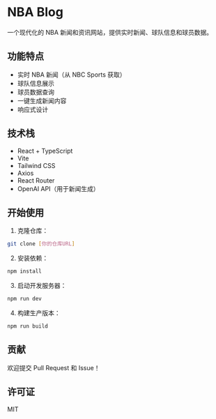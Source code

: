 # NBA Blog

一个现代化的 NBA 新闻和资讯网站，提供实时新闻、球队信息和球员数据。

## 功能特点

- 实时 NBA 新闻（从 NBC Sports 获取）
- 球队信息展示
- 球员数据查询
- 一键生成新闻内容
- 响应式设计

## 技术栈

- React + TypeScript
- Vite
- Tailwind CSS
- Axios
- React Router
- OpenAI API（用于新闻生成）

## 开始使用

1. 克隆仓库：
```bash
git clone [你的仓库URL]
```

2. 安装依赖：
```bash
npm install
```

3. 启动开发服务器：
```bash
npm run dev
```

4. 构建生产版本：
```bash
npm run build
```

## 贡献

欢迎提交 Pull Request 和 Issue！

## 许可证

MIT
